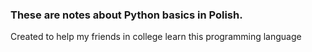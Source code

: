 ### These are notes about Python basics in Polish. 
Created to help my friends in college learn this programming language